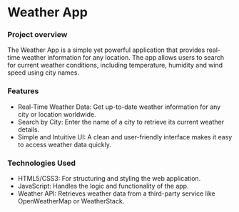 # Weather App
### Project overview
The Weather App is a simple yet powerful application that provides real-time weather information for any location. The app allows users to search for current weather conditions, including temperature, humidity and wind speed using city names.

### Features
* Real-Time Weather Data: Get up-to-date weather information for any city or location worldwide.
* Search by City: Enter the name of a city to retrieve its current weather details.
* Simple and Intuitive UI: A clean and user-friendly interface makes it easy to access weather data quickly.

### Technologies Used
* HTML5/CSS3: For structuring and styling the web application.
* JavaScript: Handles the logic and functionality of the app.
* Weather API: Retrieves weather data from a third-party service like OpenWeatherMap or WeatherStack.
